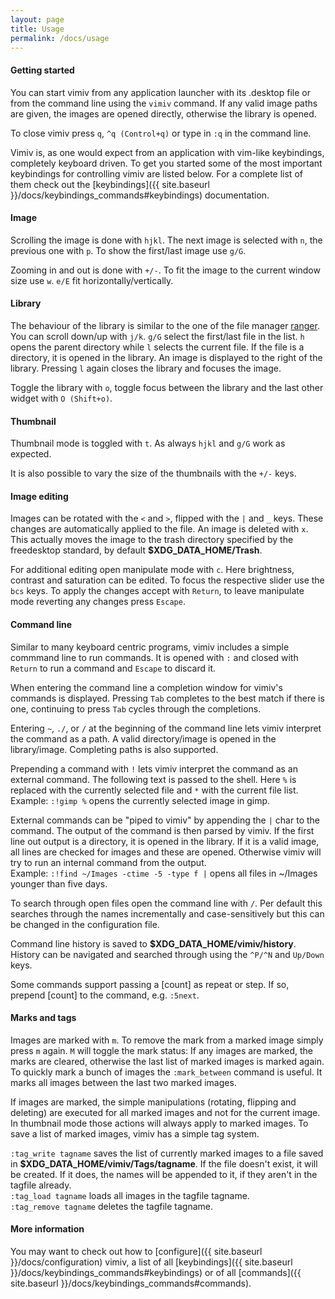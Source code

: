 ```yaml
---
layout: page
title: Usage
permalink: /docs/usage
---
```


#### Getting started

You can start vimiv from any application launcher with its .desktop file or
from the command line using the `vimiv` command. If any valid image paths are
given, the images are opened directly, otherwise the library is opened.

To close vimiv press `q`, `^q (Control+q)` or type in `:q` in the command line.

Vimiv is, as one would expect from an application with vim-like keybindings,
completely keyboard driven. To get you started some of the most important
keybindings for controlling vimiv are listed below. For a complete list of
them check out the [keybindings]({{ site.baseurl
}}/docs/keybindings_commands#keybindings) documentation.

#### Image

Scrolling the image is done with `hjkl`. The next image is selected with `n`,
the previous one with `p`. To show the first/last image use `g/G`.

Zooming in and out is done with `+/-`. To fit the image to the current window
size use `w`. `e/E` fit horizontally/vertically.

#### Library

The behaviour of the library is similar to the one of the file manager
[ranger](http://ranger.nongnu.org/). You can scroll down/up with `j/k`. `g/G`
select the first/last file in the list. `h` opens the parent directory while
`l` selects the current file. If the file is a directory, it is opened in the
library. An image is displayed to the right of the library. Pressing `l` again
closes the library and focuses the image.

Toggle the library with `o`, toggle focus between the library and the last
other widget with `O (Shift+o)`.

#### Thumbnail

Thumbnail mode is toggled with `t`. As always `hjkl` and `g/G` work as
expected.

It is also possible to vary the size of the thumbnails with the `+/-` keys.

#### Image editing

Images can be rotated with the `<` and `>`, flipped with the `|` and `_` keys.
These changes are automatically applied to the file. An image is deleted with
`x`. This actually moves the image to the trash directory specified by the
freedesktop standard, by default <b class="filename">$XDG_DATA_HOME/Trash</b>.

For additional editing open manipulate mode with `c`. Here brightness, contrast
and saturation can be edited. To focus the respective slider use the `bcs` keys.
To apply the changes accept with `Return`, to leave manipulate mode reverting
any changes press `Escape`.

#### Command line

Similar to many keyboard centric programs, vimiv includes a simple commmand
line to run commands. It is opened with `:` and closed with `Return` to run a
command and `Escape` to discard it.

When entering the command line a completion window for vimiv's commands is
displayed. Pressing `Tab` completes to the best match if there is one,
continuing to press `Tab` cycles through the completions.

Entering `~`, `./`, or `/` at the beginning of the command line lets vimiv
interpret the command as a path. A valid directory/image is opened in the
library/image. Completing paths is also supported.

Prepending a command with `!` lets vimiv interpret the command as an external
command. The following text is passed to the shell. Here `%` is replaced with
the currently selected file and `*` with the current file list.  
  Example: `:!gimp %` 
  opens the currently selected image in gimp.

External commands can be "piped to vimiv" by appending the `|`
char to the command. The output of the command is then parsed by vimiv. If
the first line out output is a directory, it is opened in the library. If it
is a valid image, all lines are checked for images and these are opened.
Otherwise vimiv will try to run an internal command from the output.  
  Example: `:!find ~/Images -ctime -5 -type f |` 
  opens all files in ~/Images younger than five days.

To search through open files open the command line with `/`. Per default this
searches through the names incrementally and case-sensitively but this can be
changed in the configuration file.

Command line history is saved to
<b class="filename">$XDG_DATA_HOME/vimiv/history</b>.
History can be navigated and searched through using the `^P/^N` and `Up/Down`
keys.

Some commands support passing a [count] as repeat or step. If so, prepend
[count] to the command, e.g. `:5next`.

#### Marks and tags

Images are marked with `m`. To remove the mark from a marked image simply press
`m` again. `M` will toggle the mark status: If any images are marked, the marks
are cleared, otherwise the last list of marked images is marked again. To
quickly mark a bunch of images the `:mark_between` command is useful. It marks
all images between the last two marked images.

If images are marked, the simple manipulations (rotating, flipping and
deleting) are executed for all marked images and not for the current image.  In
thumbnail mode those actions will always apply to marked images. To save a list
of marked images, vimiv has a simple tag system.

`:tag_write tagname` saves the list of currently marked images to a file saved
in <b class="filename">$XDG_DATA_HOME/vimiv/Tags/tagname</b>.
If the file doesn't exist, it will be created. If it does, the names will
be appended to it, if they aren't in the tagfile already.  
`:tag_load tagname` loads all images in the tagfile tagname.  
`:tag_remove tagname` deletes the tagfile tagname.

#### More information

You may want to check out how to
[configure]({{ site.baseurl }}/docs/configuration) vimiv, a list of
all [keybindings]({{ site.baseurl }}/docs/keybindings_commands#keybindings)
or of all [commands]({{ site.baseurl }}/docs/keybindings_commands#commands).

